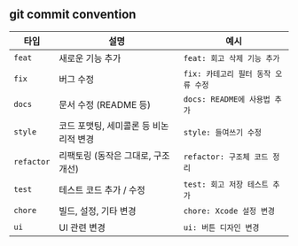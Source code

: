 ## git commit convention


| 타입         | 설명                     | 예시                      |
| ---------- | ---------------------- | ----------------------- |
| `feat`     | 새로운 기능 추가              | `feat: 회고 삭제 기능 추가`     |
| `fix`      | 버그 수정                  | `fix: 카테고리 필터 동작 오류 수정` |
| `docs`     | 문서 수정 (README 등)       | `docs: README에 사용법 추가`  |
| `style`    | 코드 포맷팅, 세미콜론 등 비논리적 변경 | `style: 들여쓰기 수정`        |
| `refactor` | 리팩토링 (동작은 그대로, 구조 개선)  | `refactor: 구조체 코드 정리`   |
| `test`     | 테스트 코드 추가 / 수정         | `test: 회고 저장 테스트 추가`    |
| `chore`    | 빌드, 설정, 기타 변경          | `chore: Xcode 설정 변경`    |
| `ui`       | UI 관련 변경               | `ui: 버튼 디자인 변경`         |
